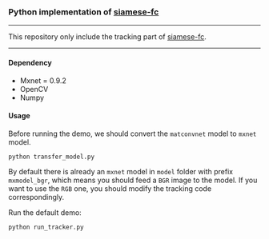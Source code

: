 ### Python implementation of [siamese-fc](https://github.com/bertinetto/siamese-fc)

--------------

This repository only include the tracking part of [siamese-fc](https://github.com/bertinetto/siamese-fc).

--------------

#### Dependency

- Mxnet = 0.9.2
- OpenCV
- Numpy

#### Usage

Before running the demo, we should convert the `matconvnet` model to `mxnet` model. 

```
python transfer_model.py
```

By default there is already an `mxnet` model in `model` folder with prefix `mxmodel_bgr`, which means you should feed a `BGR` image to the model. If you want to use the `RGB` one, you should modify the tracking code correspondingly.

Run the default demo:

```
python run_tracker.py
```
